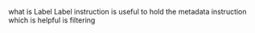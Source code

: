 what is Label
Label instruction is useful to hold the metadata instruction which is helpful is filtering